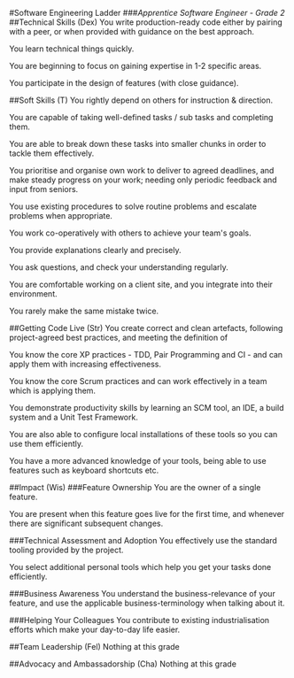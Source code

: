 #Software Engineering Ladder
###_Apprentice Software Engineer - Grade 2_
##Technical Skills (Dex)
You write production-ready code either by pairing with a peer, or when provided with guidance on the best approach.

You learn technical things quickly.

You are beginning to focus on gaining expertise in 1-2 specific areas.

You participate in the design of features (with close guidance).

##Soft Skills (T)
You rightly depend on others for instruction & direction.

You are capable of taking well-defined tasks / sub tasks and completing them.

You are able to break down these tasks into smaller chunks in order to tackle them effectively.

You prioritise and organise own work to deliver to agreed deadlines, and make steady progress on your work; needing only periodic feedback and input from seniors.

You use existing procedures to solve routine problems and escalate problems when appropriate.

You work co-operatively with others to achieve your team's goals.

You provide explanations clearly and precisely.

You ask questions, and check your understanding regularly.

You are comfortable working on a client site, and you integrate into their environment.

You rarely make the same mistake twice.

##Getting Code Live (Str)
You create correct and clean artefacts, following project-agreed best practices, and meeting the definition of

You know the core XP practices - TDD, Pair Programming and CI - and can apply them with increasing effectiveness.

You know the core Scrum practices and can work effectively in a team which is applying them.

You demonstrate productivity skills by learning an SCM tool, an IDE, a build system and a Unit Test Framework.

You are also able to configure local installations of these tools so you can use them efficiently.

You have a more advanced knowledge of your tools, being able to use features such as keyboard shortcuts etc.

##Impact (Wis)
###Feature Ownership
You are the owner of a single feature.

You are present when this feature goes live for the first time, and whenever there are significant subsequent changes.

###Technical Assessment and Adoption
You effectively use the standard tooling provided by the project.

You select additional personal tools which help you get your tasks done efficiently.

###Business Awareness
You understand the business-relevance of your feature, and use the applicable business-terminology when talking about it.

###Helping Your Colleagues
You contribute to existing industrialisation efforts which make your day-to-day life easier.

##Team Leadership (Fel)
Nothing at this grade

##Advocacy and Ambassadorship (Cha)
Nothing at this grade
